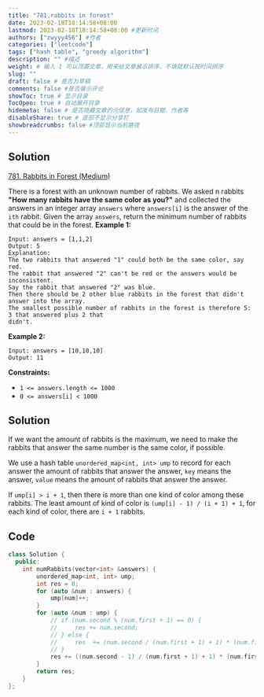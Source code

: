 ```yaml
---
title: "781.rabbits in forest"
date: 2023-02-18T18:14:58+08:00
lastmod: 2023-02-18T18:14:58+08:00 #更新时间
authors: ["zwyyy456"] #作者
categories: ["leetcode"]
tags: ["hash table", "greedy algorithm"]
description: "" #描述
weight: # 输入 1 可以顶置文章，用来给文章展示排序，不填就默认按时间排序
slug: ""
draft: false # 是否为草稿
comments: false #是否展示评论
showToc: true # 显示目录
TocOpen: true # 自动展开目录
hidemeta: false # 是否隐藏文章的元信息，如发布日期、作者等
disableShare: true # 底部不显示分享栏
showbreadcrumbs: false #顶部显示当前路径
---
```

## Solution
[781. Rabbits in Forest (Medium)](https://leetcode.com/problems/rabbits-in-forest/
)

There is a forest with an unknown number of rabbits. We asked n rabbits **"How many rabbits have the
same color as you?"** and collected the answers in an integer array `answers` where `answers[i]` is
the answer of the `ith` rabbit.
Given the array `answers`, return the minimum number of rabbits that could be in the forest.
**Example 1:**
```
Input: answers = [1,1,2]
Output: 5
Explanation:
The two rabbits that answered "1" could both be the same color, say red.
The rabbit that answered "2" can't be red or the answers would be inconsistent.
Say the rabbit that answered "2" was blue.
Then there should be 2 other blue rabbits in the forest that didn't answer into the array.
The smallest possible number of rabbits in the forest is therefore 5: 3 that answered plus 2 that
didn't.
```
**Example 2:**
```
Input: answers = [10,10,10]
Output: 11
```
**Constraints:**
- `1 <= answers.length <= 1000`
- `0 <= answers[i] < 1000`

## Solution
If we want the amount of rabbits is the maximum, we need to make the rabbits that answer the same number is the same color, if possible.

We use a hash table `unordered_map<int, int> ump` to record for each answer the amount of rabbits that answer the answer, `key` means the answer, `value` means the amount of rabbits that answer the answer.

If `ump[i] > i + 1`, then there is more than one kind of color among these rabbits. The least amount of kind of color is `(ump[i] - 1) / (i + 1) + 1`, for each kind of color, there are `i + 1` rabbits.

## Code
```cpp
class Solution {
  public:
    int numRabbits(vector<int> &answers) {
        unordered_map<int, int> ump;
        int res = 0;
        for (auto &num : answers) {
            ump[num]++;
        }
        for (auto &num : ump) {
            // if (num.second % (num.first + 1) == 0) {
            //     res += num.second;
            // } else {
            //     res  += (num.second / (num.first + 1) + 1) * (num.first + 1);
            // }
            res += ((num.second - 1) / (num.first + 1) + 1) * (num.first + 1);
        }
        return res;
    }
};
```